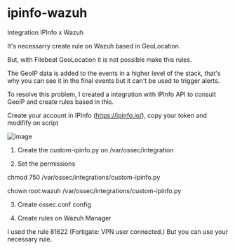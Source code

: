 # ipinfo-wazuh
Integration IPInfo x Wazuh

It's necessarry create rule on Wazuh based in GeoLocation.

But, with Filebeat GeoLocation it is not possible make this rules.

The GeoIP data is added to the events in a higher level of the stack, that's why you can see it in the final events but it can't be used to trigger alerts.

To resolve this problem, I created a integration with IPInfo API to consult GeoIP and create rules based in this.

Create your account in IPInfo (https://ipinfo.io/), copy your token and modifify on script

![image](https://github.com/marcus-ar/ipinfo-wazuh/assets/87987392/e76900ba-63f9-45c7-b2f6-13c66d1116da)

1) Create the custom-ipinfo.py on /var/ossec/integration

2) Set the permissions 

  chmod 750 /var/ossec/integrations/custom-ipinfo.py

  chown root:wazuh /var/ossec/integrations/custom-ipinfo.py

3) Create ossec.conf config

4) Create rules on Wazuh Manager

I used the rule 81622 (Fortigate: VPN user connected.) But you can use your necessary rule.



